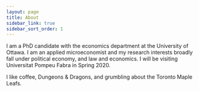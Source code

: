 ```yaml
---
layout: page
title: About
sidebar_link: true
sidebar_sort_order: 1
---
```

I am a PhD candidate with the economics department at the University of Ottawa. I am an applied microeconomist and my research interests broadly fall under political economy, and law and economics. I will be visiting Universitat Pompeu Fabra in Spring 2020.

I like coffee, Dungeons & Dragons, and grumbling about the Toronto Maple Leafs.
